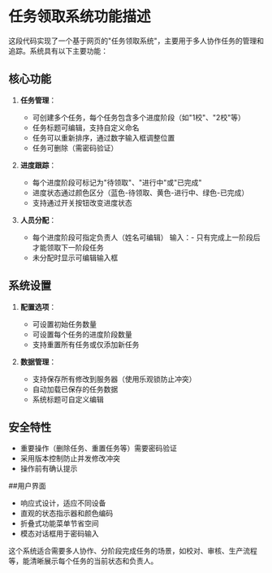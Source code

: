 # 任务领取系统功能描述

这段代码实现了一个基于网页的"任务领取系统"，主要用于多人协作任务的管理和追踪。系统具有以下主要功能：

## 核心功能
1. **任务管理**：
   - 可创建多个任务，每个任务包含多个进度阶段（如"1校"、"2校"等）
   - 任务标题可编辑，支持自定义命名
   - 任务可以重新排序，通过数字输入框调整位置
   - 任务可删除（需密码验证）

2. **进度跟踪**：
   - 每个进度阶段可标记为"待领取"、"进行中"或"已完成"
   - 进度状态通过颜色区分（蓝色-待领取、黄色-进行中、绿色-已完成）
   - 支持通过开关按钮改变进度状态

3. **人员分配**：
   - 每个进度阶段可指定负责人（姓名可编辑）
   输入：- 只有完成上一阶段后才能领取下一阶段任务
   - 未分配时显示可编辑输入框

## 系统设置
1. **配置选项**：
   - 可设置初始任务数量
   - 可设置每个任务的进度阶段数量
   - 支持重置所有任务或仅添加新任务

2. **数据管理**：
   - 支持保存所有修改到服务器（使用乐观锁防止冲突）
   - 自动加载已保存的任务数据
   - 系统标题可自定义编辑

## 安全特性
- 重要操作（删除任务、重置任务等）需要密码验证
- 采用版本控制防止并发修改冲突
- 操作前有确认提示

##用户界面
- 响应式设计，适应不同设备
- 直观的状态指示器和颜色编码
- 折叠式功能菜单节省空间
- 模态对话框用于密码输入

这个系统适合需要多人协作、分阶段完成任务的场景，如校对、审核、生产流程等，能清晰展示每个任务的当前状态和负责人。
